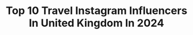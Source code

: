 ---
title: Top 10 Travel Instagram Influencers In United Kingdom In 2024
description: >-
  Find top travel Instagram influencers in United Kingdom in 2024. Most popular hashtags: #funnyreels #scotlandiscalling #comedy #italy.
platform: Instagram
hits: 3290
text_top: Analyze the most popular Instagram influencers on inBeat.
text_bottom: Our search engine holds 3290 Instagram influencers like this in United Kingdom for you to work with.
profiles:
  - username: "effortlesslysarah"
    fullname: >-
      SARAH | Fashion | Luxury Lifestyle | Travel
    bio: >-
      Gods Child 📍 London 🇬🇧 from Silicon Valley Lover of Kindness, Fashion & Travel Founder of @effortless__studio 💌 info@effortlesslysarah.com
    location: "United Kingdom"
    followers: 22322
    engagement: 517
    commentsToLikes: 0.025319
    id: ckaparn12x7j70i7881g5xwdz
    verified: false
    hashtags: "#lunchview, #golden, #southoffrance, #gratitude"
  - username: "be.kiaraa"
    fullname: >-
      Kiara | Travel Japan | Beauty
    bio: >-
      📍Kobe ✈ Roma | #ハーフ 🇯🇵x🇮🇹 ☾ Travel • Beauty • Hotel 🌎 Sharing popular & hidden spots ➤ PRのお仕事承ります 📸 @readytoland 👇 travel blog & more
    location: "United Kingdom"
    followers: 28224
    engagement: 403
    commentsToLikes: 0.127189
    id: ck0w46qjax3gf0i19jee3xm1y
    verified: false
    hashtags: "#europetrip, #veniceitaly, #veneziaunica, #italia"
  - username: "kimmy.houghton"
    fullname: >-
      Kimmy Houghton 🎀
    bio: >-
      😊 Welcome to our family! 👶🏼 Stevie Kate + London 🎀 ❤️ Funny & relatable mom & couples content! ✈️We love to travel with our kids! 📍 TX
    location: "United Kingdom"
    followers: 767834
    engagement: 2661
    commentsToLikes: 0.022250
    id: ckaoxb10ack9g0i783muaq2t1
    verified: false
    hashtags: "#funnyreels, #newborn, #littlegirl, #newbaby"
  - username: "wheelie_good_life"
    fullname: >-
      Jennie Berry | Disabled Blog♿️
    bio: >-
      ✈️ Disabled traveller & content creator 🏡 @our_adapted_bungalow 👩🏽‍💻 @sociabilityapp 🍰 @berryskitchen 💌 maja@zgadigital.co.uk 📍 LDN/Hartlepool
    location: "United Kingdom"
    followers: 94258
    engagement: 2753
    commentsToLikes: 0.053839
    id: ckap5dxgwb8m40i78fkmewko0
    verified: false
    hashtags: "#accessibletravel, #disabledgirl, #wheelchairgirl, #wheelchair"
  - username: "sapphieruiz"
    fullname: >-
      Sapphie | Influencer
    bio: >-
      🇬🇧🇹🇹 Fashion | Beauty | Travel CEO @professume @modni.kolektiv @safswigsco Angel @sandisangels ‘ruizLM’ for 25% off @luvmehair
    location: "United Kingdom"
    followers: 30450
    engagement: 519
    commentsToLikes: 0.012638
    id: ck6u08qpce9af0j712wtjuc9o
    verified: false
    hashtags: "#luvmequeen, #luvmesales, #switchup, #chicmebabe"
  - username: "ellenextdoor"
    fullname: >-
      Elle Adams 💫
    bio: >-
      A bit of Fashion, Comedy, Travel & Lifestyle 📍 London 🎙 Co-Host of ‘Long Story Short’ podcast 💚 @fowlerssyndrome Ambassador
    location: "United Kingdom"
    followers: 147621
    engagement: 2342
    commentsToLikes: 0.028907
    id: ck0tyaxmcm7zv0i19ozep6l70
    verified: false
    hashtags: "#couple, #funnyreels, #zarahaul, #funny"
  - username: "theslowtraveler"
    fullname: >-
      Carolyn
    bio: >-
      Travel & lifestyle creator 💌 carolyn@theslowtraveler.co.uk 📍England, UK Shop my photo filters 👇
    location: "United Kingdom"
    followers: 1037431
    engagement: 795
    commentsToLikes: 0.004876
    id: ck0w6jlr58vim0i19w653pt29
    verified: true
    hashtags: "#caledoniansleeper, #scotlandiscalling, #visitglasgow, #tommyhilfiger"
  - username: "the_house_acc"
    fullname: >-
      Robyn Stanley
    bio: >-
      DIY Boss 💪🏽⚒️ renovating our forever home 🇬🇧 UK Collab enquiries - housecollabs@outlook.com 👨‍👩‍👦‍👦 Family Life 🌴 Travel 🐔 Chicken wine lover
    location: "United Kingdom"
    followers: 610333
    engagement: 541
    commentsToLikes: 0.039854
    id: ck6u70wshitr40j71y0bwesp0
    verified: false
    hashtags: "#houserenovation, #apartmenttherapy, #bedroomrefresh, #dreamwedding"
  - username: "traveltwo_"
    fullname: >-
      Tom & Laura
    bio: >-
      Escaping the everyday Travel | Accommodation | Lifestyle ↠ Edinburgh, Scotland
    location: "United Kingdom"
    followers: 199791
    engagement: 1685
    commentsToLikes: 0.018831
    id: ck5zsbsmay7aa0i14bg9zq8x6
    verified: false
    hashtags: "#edinburgh, #unitedkingdom, #outlander, #tinyhome"
  - username: "sdamiani"
    fullname: >-
      Sveta | Chicago + Travel
    bio: >-
      • travel, food, lifestyle • freelance content creator • sveta.damiani@gmail.com
    location: "United Kingdom"
    followers: 128776
    engagement: 669
    commentsToLikes: 0.022383
    id: ck0ucguuugr200i19u7r0o8pr
    verified: false
    hashtags: "#cornersofmyhome, #myhyggehome, #theartofslowliving, #foundandchairished"
---